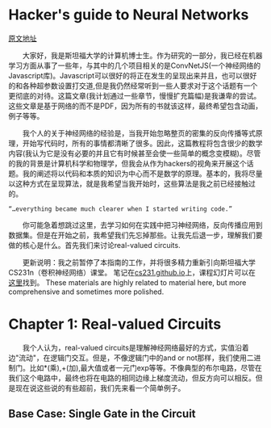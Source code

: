 # Hacker's guide to Neural Networks

[原文地址](http://karpathy.github.io/neuralnets/)

&emsp;&emsp;大家好，我是斯坦福大学的计算机博士生。作为研究的一部分，我已经在机器学习方面从事了一些年，与其中的几个项目相关的是ConvNetJS(一个神经网络的Javascript库)。Javascript可以很好的将正在发生的呈现出来并且，也可以很好的和各种超参数设置打交道,但是我仍然经常听到一些人要求对于这个话题有一个更彻底的对待。这篇文章(我计划通过一些章节，慢慢扩充篇幅)是我谦卑的尝试。这些文章是基于网络的而不是PDF，因为所有的书就该这样，最终希望包含动画，例子等等。

&emsp;&emsp;我个人的关于神经网络的经验是，当我开始忽略整页的密集的反向传播等式原理，开始写代码时，所有的事情都清晰了很多。因此，这篇教程将包含很少的数学内容(我认为它是没有必要的并且它有时候甚至会使一些简单的概念变模糊)。尽管的我的背景是计算机科学和物理学，但我会从作为hackers的视角来开展这个话题。我的阐述将以代码和本质的知识为中心而不是数学的原理。基本的，我将尽量以这种方式在呈现算法，就是我希望当我开始时，这些算法是我之前已经接触过的。

    “…everything became much clearer when I started writing code.”
&emsp;&emsp;你可能急着想跳过这里，去学习如何在实践中把习神经网络，反向传播应用到数据集。但是在开始之前，我希望我们先忘掉那些。让我先后退一步，理解我们要做的核心是什么。首先我们来讨论real-valued circuits.

&emsp;&emsp;更新说明：我之前暂停了本指南的工作，并将很多精力重新引向斯坦福大学CS231n（卷积神经网络）课堂。 笔记在[cs231.github.io](http://cs231n.github.io/)上，课程幻灯片可以在[这里](http://cs231n.stanford.edu/syllabus.html)找到。 These materials are highly related to material here, but more comprehensive and sometimes more polished.

# Chapter 1: Real-valued Circuits
&emsp;&emsp;我个人认为，real-valued circuits是理解神经网络最好的方式，实值沿着边"流动"，在逻辑门交互。但是，不像逻辑门中的and or not那样，我们使用二进制门。比如*(乘),+(加),最大值或者一元门exp等等。不像典型的布尔电路，尽管在我们这个电路中，最终也将在电路的相同边缘上梯度流动，但反方向可以相反。但是现在说这些说的有些超前，我们先来看一个简单例子。

## Base Case: Single Gate in the Circuit
